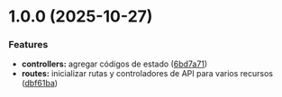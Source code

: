 # 1.0.0 (2025-10-27)


### Features

* **controllers:** agregar códigos de estado ([6bd7a71](https://github.com/maximarquezz/EduAttend-Back/commit/6bd7a712edc52036b47f180cc238534332560a3a))
* **routes:** inicializar rutas y controladores de API para varios recursos ([dbf61ba](https://github.com/maximarquezz/EduAttend-Back/commit/dbf61ba1a1cef978532c1f0f0700dda72f2e401f))
